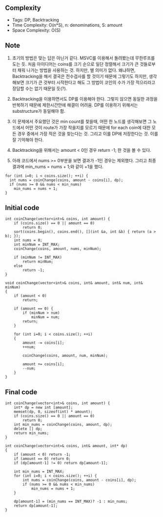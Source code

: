 ## Complexity
* Tags: DP, Backtracking
* Time Complexity: O(n*S), n: denominations, S: amount
* Space Complexity: O(S)

## Note
1. 초기의 방법은 맞는 답은 아닌거 같다. MSVC를 이용해서 돌려봤는데 무한루프를 도는 듯. 처음 아이디어는 coins를 크기 순으로 일단 정렬해서 크기가 큰 것들로부터 채워 나가는 방법을 사용하는 것. 하지만, 별 의미가 없다. 왜냐하면, Backtracking을 해서 결국은 전수검사를 할 것이기 때문에 그렇기도 하지만, 생각해보면 크기가 큰 것부터 시작한다고 해도 그 방법이 코인의 수가 가장 적으리라고 장담할 수는 없기 때문일 듯(?).

2. Backtracking을 이용하면서도 DP를 이용해야 한다. 그렇지 않으면 동일한 과정을 반복하기 때문에 제한시간안에 해결이 어려움. DP를 이용하기 위해서는 substructure가 동일해야 함.

3. 이 문제에서 주요했던 것은 min count를 찾을때, 어떤 한 노드를 생각해보면 그 노드에서 어떤 것이 route가 가장 작을지를 모르기 때문에 for each coin에 대한 모든 경우 중에서 가장 적은 것을 찾는다는 것. 그리고 이를 DP에 저장한다는 것. 이를 잘 기억해야 한다.

4. Backtracking을 위해서는 amount < 0인 경우 return -1; 한 것을 볼 수 있다.

5. 아래 코드에서 nums >= 0부분을 보면 결과가 -1인 경우는 제외했다. 그리고 최종결과에 min_nums = nums + 1;와 같이 +1을 했다.

```
for (int i=0; i < coins.size(); ++i) {
  int nums = coinChange(coins, amount - coins[i], dp);
  if (nums >= 0 && nums < min_nums)
    min_nums = nums + 1;
}
```

## Initial code
```
int coinChange(vector<int>& coins, int amount) {
	if (coins.size() == 0 || amount == 0)
		return 0;
	sort(coins.begin(), coins.end(), [](int &a, int &b) { return (a > b); });
	int nums = 0;
	int minNum = INT_MAX;
	coinChange(coins, amount, nums, minNum);

	if (minNum != INT_MAX)
		return minNum;
	else
		return -1;
}

void coinChange(vector<int>& coins, int& amount, int& num, int& minNum)
{
	if (amount < 0)
		return;

	if (amount == 0) {
		if (minNum > num)
			minNum = num;
		return;
	}

	for (int i=0; i < coins.size(); ++i)
	{
		amount -= coins[i];
		++num;

		coinChange(coins, amount, num, minNum);

		amount += coins[i];
		--num;
	}
}
```

## Final code
```
int coinChange(vector<int>& coins, int amount) {        
	int* dp = new int [amount];
	memset(dp, 0, sizeof(int) * amount);
	if (coins.size() == 0 || amount == 0)
		return 0;
	int min_nums = coinChange(coins, amount, dp);
	delete [] dp;
	return min_nums;        
}

int coinChange(vector<int>& coins, int& amount, int* dp)
{
	if (amount < 0) return -1;
	if (amount == 0) return 0;        
	if (dp[amount-1] != 0) return dp[amount-1];

	int min_nums = INT_MAX;
	for (int i=0; i < coins.size(); ++i) {
		int nums = coinChange(coins, amount - coins[i], dp);
		if (nums >= 0 && nums < min_nums)
			min_nums = nums + 1;
	}

	dp[amount-1] = (min_nums == INT_MAX)? -1 : min_nums;
	return dp[amount-1];
}
```
